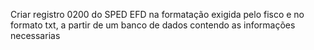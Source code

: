 Criar registro 0200 do SPED EFD na formatação exigida pelo fisco e no formato txt, a partir de um banco de dados contendo as informações necessarias
